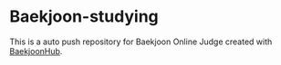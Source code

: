 # Baekjoon-studying
This is a auto push repository for Baekjoon Online Judge created with [BaekjoonHub](https://github.com/BaekjoonHub/BaekjoonHub).
